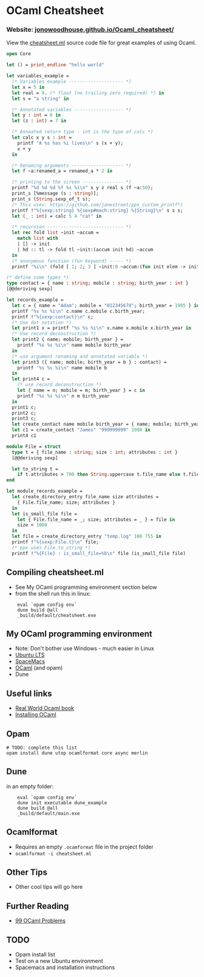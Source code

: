 # OCaml Cheatsheet

### Website: [jonowoodhouse.github.io/Ocaml_cheatsheet/](https://jonowoodhouse.github.io/Ocaml_cheatsheet/)

View the [cheatsheet.ml](https://github.com/jonowoodhouse/Ocaml_cheatsheet/blob/master/cheatsheet.ml) source code file for great examples of using Ocaml.

```ocaml
open Core

let () = print_endline "hello world"

let variables_example =
  (* Variables example -------------------- *)
  let x = 5 in
  let real = 9. (* float (no trailing zero required) *) in
  let s = "a string" in

  (* Annotated variables ------------------ *)
  let y : int = 6 in
  let (z : int) = 7 in

  (* Annoated return type - int is the type of calc *)
  let calc x y s : int =
    printf "A %s has %i lives\n" s (x + y);
    x + y
  in

  (* Renaming arguments ------------------- *)
  let f ~a:renamed_a = renamed_a * 2 in

  (* printing to the screen --------------- *)
  printf "%d %d %d %f %s %i\n" x y z real s (f ~a:50);
  print_s [%message (s : string)];
  print_s (String.sexp_of_t s);
  (* This uses: https://github.com/janestreet/ppx_custom_printf*)
  printf !"%{sexp:string} %{sexp#mach:string} %{String}\n" s s s;
  let (_ : int) = calc 5 4 "cat" in

  (* recursion ---------------------------- *)
  let rec fold list ~init ~accum =
    match list with
    | [] -> init
    | hd :: tl -> fold tl ~init:(accum init hd) ~accum
  in
  (* anonymous function (fun keyword) ----- *)
  printf "%i\n" (fold [ 1; 2; 3 ] ~init:0 ~accum:(fun init elem -> init + elem))

(* define some types *)
type contact = { name : string; mobile : string; birth_year : int }
[@@deriving sexp]

let records_example =
  let c = { name = "Adam"; mobile = "012345678"; birth_year = 1995 } in
  printf "%s %s %i\n" c.name c.mobile c.birth_year;
  printf !"%{sexp:contact}\n" c;
  (* Use dot notation *)
  let print1 x = printf "%s %s %i\n" x.name x.mobile x.birth_year in
  (* Use record deconstruction *)
  let print2 { name; mobile; birth_year } =
    printf "%s %s %i\n" name mobile birth_year
  in
  (* use argument renaming and annotated variable *)
  let print3 ({ name; mobile; birth_year = b } : contact) =
    printf "%s %s %i\n" name mobile b
  in
  let print4 c =
    (* use record deconstruction *)
    let { name = n; mobile = m; birth_year } = c in
    printf "%s %s %i\n" n m birth_year
  in
  print1 c;
  print2 c;
  print3 c;
  let create_contact name mobile birth_year = { name; mobile; birth_year } in
  let c1 = create_contact "James" "999999999" 1988 in
  print4 c1

module File = struct
  type t = { file_name : string; size : int; attributes : int }
  [@@deriving sexp]

  let to_string t =
    if t.attributes > 700 then String.uppercase t.file_name else t.file_name
end

let module_records_example =
  let create_directory_entry file_name size attributes =
    { File.file_name; size; attributes }
  in
  let is_small_file file =
    let { File.file_name = _; size; attributes = _ } = file in
    size < 1000
  in
  let file = create_directory_entry "temp.log" 100 755 in
  printf !"%{sexp:File.t}\n" file;
  (* ppx uses File.to_string *)
  printf !"%{File} : is_small_file=%b\n" file (is_small_file file)

```

## Compiling cheatsheet.ml
- See My OCaml programming environment section below
- from the shell run this in linux:
```shell
	eval `opam config env`
	dune build @all
	_build/default/cheatsheet.exe
```	

## My OCaml programming environment
- Note: Don't bother use Windows - much easier in Linux
- [Ubuntu LTS](https://ubuntu.com/download/desktop)
- [SpaceMacs](https://www.spacemacs.org/)
- [OCaml](https://ocaml.org/) (and opam)
- Dune

## Useful links
- [Real World Ocaml book](https://dev.realworldocaml.org/) 
- [Installing OCaml](https://dev.realworldocaml.org/install.html) 

## Opam
	# TODO: complete this list
	opam install dune utop ocamlformat core async merlin

## Dune
in an empty folder:
```shell
	eval `opam config env`
	dune init executable dune_example
	dune build @all
	_build/default/main.exe
```	

## Ocamlformat
- Requires an empty ``.ocamformat`` file in the project folder
- ``ocamlformat -i cheatsheet.ml``

## Other Tips
- Other cool tips will go here

## Further Reading
- [99 OCaml Problems](https://ocaml.org/learn/tutorials/99problems.html) 

## TODO
- Opam install list
- Test on a new Ubuntu environment
- Spacemacs and installation instructions
